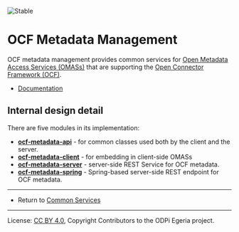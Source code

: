 <!-- SPDX-License-Identifier: CC-BY-4.0 -->
<!-- Copyright Contributors to the ODPi Egeria project. -->

![Stable](../../../images/egeria-content-status-released.png#pagewidth)

# OCF Metadata Management

OCF metadata management provides common services for
[Open Metadata Access Services (OMASs)](../../access-services) that are supporting
the [Open Connector Framework (OCF)](../../frameworks/open-connector-framework).

* [Documentation](https://egeria-project.org/services/ocf-metadata-management)

## Internal design detail

There are five modules in its implementation:

* **[ocf-metadata-api](ocf-metadata-api)** - for common classes used both by the client and the server.
* **[ocf-metadata-client](ocf-metadata-client)** - for embedding in client-side OMASs
* **[ocf-metadata-server](ocf-metadata-server)** - server-side REST Service for OCF metadata.
* **[ocf-metadata-spring](ocf-metadata-spring)** - Spring-based server-side REST endpoint for OCF metadata.


----
* Return to [Common Services](..)


----
License: [CC BY 4.0](https://creativecommons.org/licenses/by/4.0/),
Copyright Contributors to the ODPi Egeria project.